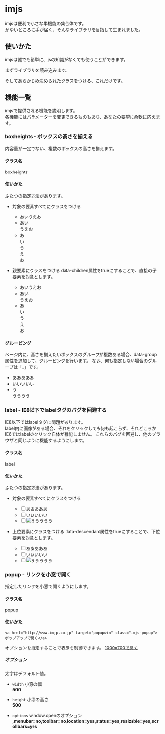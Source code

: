 imjs
======================
imjsは便利で小さな単機能の集合体です。  
かゆいところに手が届く、そんなライブラリを目指して生まれました。

使いかた
------
imjsは誰でも簡単に、jsの知識がなくても使うことができます。

まずライブラリを読み込みます。
    <script type="text/javascript" src="imjs.js"></script>

そしてあらかじめ決められたクラスをつける、これだけです。
    <div class="imjs-facebook"></div>

機能一覧
------
imjsで提供される機能を説明します。  
各機能にはパラメーターを変更できるものもあり、あなたの要望に柔軟に応えます。

### boxheights - ボックスの高さを揃える
内容量が一定でない、複数のボックスの高さを揃えます。  

#### クラス名
boxheights

#### 使いかた
ふたつの指定方法があります。

* 対象の要素すべてにクラスをつける
    <ul>
      <li class="imjs-boxheights">あいうえお</li>
      <li class="imjs-boxheights">あい<br />うえお</li>
      <li class="imjs-boxheights">あ<br />い<br />う<br />え<br />お</li>
    </ul>

* 親要素にクラスをつける
data-children属性をtrueにすることで、直接の子要素を対象とします。
    <ul class="imjs-boxheights" data-children="true">
      <li>あいうえお</li>
      <li>あい<br />うえお</li>
      <li>あ<br />い<br />う<br />え<br />お</li>
    </ul>

#### グルーピング
ページ内に、高さを揃えたいボックスのグループが複数ある場合、data-group属性を追加して、グルーピングを行います。
なお、何も指定しない場合のグループは「_」です。
    <ul class="box imjs-boxheights" data-group="second" data-children="true">
      <li>あああああ</li>
      <li>いいいいい</li>
      <li>う<br />うううう</li>
    </ul>

### label - IE8以下でlabelタグのバグを回避する
IE8以下ではlabelタグに問題があります。  
label内に画像がある場合、それをクリックしても何も起こらず、それどころかIE6ではlabelのクリック自体が機能しません。
これらのバグを回避し、他のブラウザと同じように機能するようにします。

#### クラス名
label

#### 使いかた
ふたつの指定方法があります。

* 対象の要素すべてにクラスをつける
    <ul>
      <li><label class="imjs-label"><input type="checkbox" />あああああ</label></li>
      <li><label class="imjs-label"><input type="checkbox" />いいいいい</label></li>
      <li><label class="imjs-label"><input type="checkbox" /><img src="icon.gif" />ううううう</label></li>
    </ul>

* 上位要素にクラスをつける
data-descendant属性をtrueにすることで、下位要素を対象とします。
    <ul class="imjs-label" data-descendant="true">
      <li><label class="imjs-label"><input type="checkbox" />あああああ</label></li>
      <li><label class="imjs-label"><input type="checkbox" />いいいいい</label></li>
      <li><label class="imjs-label"><input type="checkbox" /><img src="icon.gif" />ううううう</label></li>
    </ul>

### popup - リンクを小窓で開く
指定したリンクを小窓で開くようにします。

#### クラス名
popup

#### 使いかた

    <a href="http://www.imjp.co.jp" target="popupwin" class="imjs-popup">ポップアップで開く</a>

オプションを指定することで表示を制御できます。
    <a href="http://www.imjp.co.jp" target="popupwin" class="imjs-popup" data-width="1000" data-height="700">1000x700で開く</a>

##### オプション
太字はデフォルト値。
+   `width`
    小窓の幅  
    **500**

+   `height`
    小窓の高さ  
    **500**

+   `options`
    window.openのオプション  
    **,menubar=no,toolbar=no,location=yes,status=yes,resizable=yes,scrollbars=yes**
